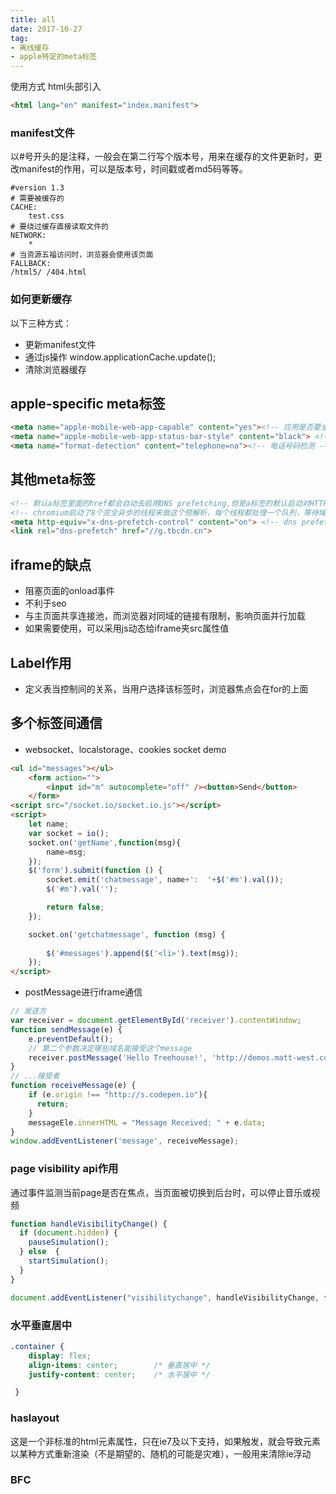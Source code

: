 ```yaml
---
title: all
date: 2017-10-27
tag:
- 离线缓存
- apple特定的meta标签
---
```

使用方式
html头部引入
``` html
<html lang="en" manifest="index.manifest">
```
### manifest文件
以#号开头的是注释，一般会在第二行写个版本号，用来在缓存的文件更新时，更改manifest的作用，可以是版本号，时间戳或者md5码等等。
``` shell
#version 1.3
# 需要被缓存的
CACHE:
    test.css
# 要绕过缓存直接读取文件的
NETWORK:
	*
# 当资源五福访问时，浏览器会使用该页面 
FALLBACK:
/html5/ /404.html
```

### 如何更新缓存
以下三种方式：
- 更新manifest文件
- 通过js操作 window.applicationCache.update();
- 清除浏览器缓存



## apple-specific meta标签
``` html
<meta name="apple-mobile-web-app-capable" content="yes"><!-- 应用是否要全屏跑 -->
<meta name="apple-mobile-web-app-status-bar-style" content="black"> <!-- 必须要陪和上面的meta才有效果，default会默认显示，如果是black，则会是一个黑色的背景 -->
<meta name="format-detection" content="telephone=no"><!-- 电话号码检测 -->
```
## 其他meta标签
``` html
<!-- 默认a标签里面的href都会自动去启用DNS prefetching,但是a标签的默认启动对HTTPS不起作用 -->
<!-- chromium启动了8个完全异步的线程来做这个预解析，每个线程都处理一个队列，等待域名响应，最终操作系统会响应一个DNS解析给线程，然后线程提出队列，开始下一个 -->
<meta http-equiv="x-dns-prefetch-control" content="on"> <!-- dns prefetching是提前加载域名解析的，省去解析时间 -->
<link rel="dns-prefetch" href="//g.tbcdn.cn">
```

## iframe的缺点
- 阻塞页面的onload事件
- 不利于seo
- 与主页面共享连接池，而浏览器对同域的链接有限制，影响页面并行加载
- 如果需要使用，可以采用js动态给iframe夹src属性值

## Label作用
- 定义表当控制间的关系，当用户选择该标签时，浏览器焦点会在for的上面

## 多个标签间通信
- websocket、localstorage、cookies
socket demo
``` html
<ul id="messages"></ul>
	<form action="">
		<input id="m" autocomplete="off" /><button>Send</button>
	</form>
<script src="/socket.io/socket.io.js"></script>
<script>
	let name;
	var socket = io();
	socket.on('getName',function(msg){
		name=msg;
	});
	$('form').submit(function () {
		socket.emit('chatmessage', name+':  '+$('#m').val());
		$('#m').val('');

		return false;
	});

	socket.on('getchatmessage', function (msg) {
		
		$('#messages').append($('<li>').text(msg));
	});
</script>
```
- postMessage进行iframe通信
``` js
// 发送方
var receiver = document.getElementById('receiver').contentWindow;
function sendMessage(e) {
	e.preventDefault();
	// 第二个参数决定哪些域名能接受这个message
	receiver.postMessage('Hello Treehouse!', 'http://demos.matt-west.com');
}
// ...接受者
function receiveMessage(e) {
    if (e.origin !== "http://s.codepen.io"){
      return;
	}
    messageEle.innerHTML = "Message Received: " + e.data;
}
window.addEventListener('message', receiveMessage);
```

### page visibility api作用
通过事件监测当前page是否在焦点，当页面被切换到后台时，可以停止音乐或视频
``` js
function handleVisibilityChange() {
  if (document.hidden) {
    pauseSimulation();
  } else  {
    startSimulation();
  }
}

document.addEventListener("visibilitychange", handleVisibilityChange, false);
```

### 水平垂直居中
``` css
.container {
 	display: flex;
 	align-items: center; 		/* 垂直居中 */
 	justify-content: center;	/* 水平居中 */

 }
```

### haslayout
这是一个非标准的html元素属性，只在ie7及以下支持，如果触发，就会导致元素以某种方式重新渲染（不是期望的、随机的可能是灾难），一般用来清除ie浮动

### BFC